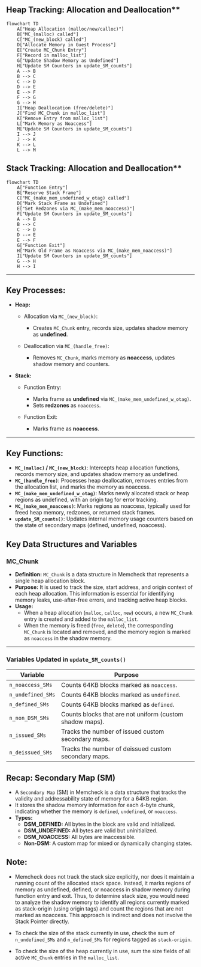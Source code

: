 ## Heap Tracking: Allocation and Deallocation**

```mermaid
flowchart TD
    A["Heap Allocation (malloc/new/calloc)"]
    B["MC_(malloc) called"]
    C["MC_(new_block) called"]
    D["Allocate Memory in Guest Process"]
    E["Create MC_Chunk Entry"]
    F["Record in malloc_list"]
    G["Update Shadow Memory as Undefined"]
    H["Update SM Counters in update_SM_counts"]
    A --> B
    B --> C
    C --> D
    D --> E
    E --> F
    F --> G
    G --> H
    I["Heap Deallocation (free/delete)"]
    J["Find MC_Chunk in malloc_list"]
    K["Remove Entry from malloc_list"]
    L["Mark Memory as Noaccess"]
    M["Update SM Counters in update_SM_counts"]
    I --> J
    J --> K
    K --> L
    L --> M
```


## Stack Tracking: Allocation and Deallocation**

```mermaid
flowchart TD
    A["Function Entry"]
    B["Reserve Stack Frame"]
    C["MC_(make_mem_undefined_w_otag) called"]
    D["Mark Stack Frame as Undefined"]
    E["Set Redzones via MC_(make_mem_noaccess)"]
    F["Update SM Counters in update_SM_counts"]
    A --> B
    B --> C
    C --> D
    D --> E
    E --> F
    G["Function Exit"]
    H["Mark Old Frame as Noaccess via MC_(make_mem_noaccess)"]
    I["Update SM Counters in update_SM_counts"]
    G --> H
    H --> I
```

---

## Key Processes:

* **Heap:**

  * Allocation via `MC_(new_block)`:

    * Creates `MC_Chunk` entry, records size, updates shadow memory as **undefined**.
  * Deallocation via `MC_(handle_free)`:

    * Removes `MC_Chunk`, marks memory as **noaccess**, updates shadow memory and counters.

* **Stack:**

  * Function Entry:

    * Marks frame as **undefined** via `MC_(make_mem_undefined_w_otag)`.
    * Sets **redzones** as `noaccess`.
  * Function Exit:

    * Marks frame as **noaccess**.

---

## Key Functions:

* **`MC_(malloc)` / `MC_(new_block)`**: Intercepts heap allocation functions, records memory size, and updates shadow memory as undefined.
* **`MC_(handle_free)`**: Processes heap deallocation, removes entries from the allocation list, and marks the memory as noaccess.
* **`MC_(make_mem_undefined_w_otag)`**: Marks newly allocated stack or heap regions as undefined, with an origin tag for error tracking.
* **`MC_(make_mem_noaccess)`**: Marks regions as noaccess, typically used for freed heap memory, redzones, or returned stack frames.
* **`update_SM_counts()`**: Updates internal memory usage counters based on the state of secondary maps (defined, undefined, noaccess).


## Key Data Structures and Variables

### MC_Chunk

- **Definition:** `MC_Chunk` is a data structure in Memcheck that represents a single heap allocation block.
- **Purpose:** It is used to track the size, start address, and origin context of each heap allocation. This information is essential for identifying memory leaks, use-after-free errors, and tracking active heap blocks.
- **Usage:** 
  - When a heap allocation (`malloc`, `calloc`, `new`) occurs, a new `MC_Chunk` entry is created and added to the `malloc_list`.
  - When the memory is freed (`free`, `delete`), the corresponding `MC_Chunk` is located and removed, and the memory region is marked as `noaccess` in the shadow memory.

---

### Variables Updated in `update_SM_counts()`

| Variable       | Purpose                                              |
|----------------|------------------------------------------------------|
| `n_noaccess_SMs` | Counts 64KB blocks marked as `noaccess`.           |
| `n_undefined_SMs` | Counts 64KB blocks marked as `undefined`.         |
| `n_defined_SMs`   | Counts 64KB blocks marked as `defined`.           |
| `n_non_DSM_SMs`   | Counts blocks that are not uniform (custom shadow maps). |
| `n_issued_SMs`    | Tracks the number of issued custom secondary maps. |
| `n_deissued_SMs`  | Tracks the number of deissued custom secondary maps. |



## Recap: Secondary Map (SM)

- A `Secondary Map` (SM) in Memcheck is a data structure that tracks the validity and addressability state of memory for a 64KB region.
- It stores the shadow memory information for each 4-byte chunk, indicating whether the memory is `defined`, `undefined`, or `noaccess`.
- **Types:**
  - **DSM_DEFINED:** All bytes in the block are valid and initialized.
  - **DSM_UNDEFINED:** All bytes are valid but uninitialized.
  - **DSM_NOACCESS:** All bytes are inaccessible.
  - **Non-DSM:** A custom map for mixed or dynamically changing states.





## Note: 
* Memcheck does not track the stack size explicitly, nor does it maintain a running count of the allocated stack space. Instead, it marks regions of memory as undefined, defined, or noaccess in shadow memory during function entry and exit. Thus, to determine stack size, you would need to analyze the shadow memory to identify all regions currently marked as stack-origin (using origin tags) and count the regions that are not marked as noaccess. This approach is indirect and does not involve the Stack Pointer directly.

* To check the size of the stack currently in use, check the sum of `n_undefined_SMs` and `n_defined_SMs` for regions tagged as `stack-origin`.

* To check the size of the heap currently in use, sum the size fields of all active `MC_Chunk` entries in the `malloc_list`.


